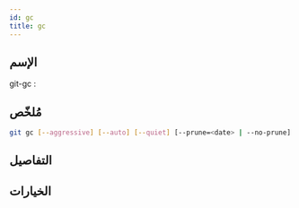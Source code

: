 ```yaml
---
id: gc
title: gc
---
```


## الإسم
git-gc : 

## مُلخّص

<!--DOCUSAURUS_CODE_TABS-->
<!--الأمر-->
```bash
git gc [--aggressive] [--auto] [--quiet] [--prune=<date> | --no-prune] [--force] [--keep-largest-pack]
```
<!--END_DOCUSAURUS_CODE_TABS-->

## التفاصيل

## الخيارات

